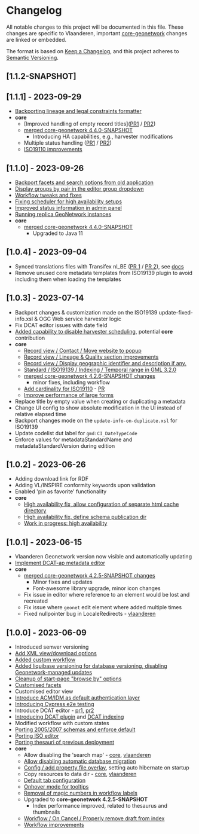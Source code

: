 # Changelog
All notable changes to this project will be documented in this file. These changes are specific to Vlaanderen, important [core-geonetwork](https://github.com/geonetwork/core-geonetwork) changes are linked or embedded.

The format is based on [Keep a Changelog](https://keepachangelog.com/en/1.0.0/), and this project adheres to [Semantic Versioning](https://semver.org/spec/v2.0.0.html).

## [1.1.2-SNAPSHOT]

## [1.1.1] - 2023-09-29
- [Backporting lineage and legal constraints formatter](https://agiv.visualstudio.com/Metadata/_git/MetadataGeonetwork/pullrequest/27955)
- **core**
  - [Improved handling of empty record titles]([PR1](https://agiv.visualstudio.com/Metadata/_git/MetadataGeonetwork/pullrequest/27607) / [PR2](https://github.com/geonetwork/core-geonetwork/pull/7362))
  - [merged core-geonetwork 4.4.0-SNAPSHOT](https://agiv.visualstudio.com/Metadata/_git/MetadataGeonetwork/pullrequest/27898)
    - Introducing HA capabilities, e.g., harvester modifications
  - Multiple status handling ([PR1](https://agiv.visualstudio.com/Metadata/_git/MetadataGeonetwork/pullrequest/27969) / [PR2](https://github.com/geonetwork/core-geonetwork/pull/7366))
  - [ISO19110 improvements](https://github.com/geonetwork/core-geonetwork/pull/7365)


## [1.1.0] - 2023-09-26
- [Backport facets and search options from old application](https://agiv.visualstudio.com/Metadata/_git/MetadataGeonetwork/pullrequest/26987)
- [Display groups by pair in the editor group dropdown](https://agiv.visualstudio.com/Metadata/_git/MetadataGeonetwork/pullrequest/26988)
- [Workflow tweaks and fixes](https://agiv.visualstudio.com/Metadata/_git/MetadataGeonetwork/pullrequest/27062)
- [Fixing scheduler for high availability setups](https://agiv.visualstudio.com/Metadata/_git/MetadataGeonetwork/pullrequest/27084)
- [Improved status information in admin panel](https://agiv.visualstudio.com/Metadata/_git/MetadataGeonetwork/pullrequest/27311)
- [Running replica GeoNetwork instances](https://agiv.visualstudio.com/Metadata/_git/MetadataGeonetwork/pullrequest/27534)
- **core** 
  - [merged core-geonetwork 4.4.0-SNAPSHOT](https://agiv.visualstudio.com/Metadata/_git/MetadataGeonetwork/pullrequest/26874)
    - Upgraded to Java 11

## [1.0.4] - 2023-09-04
- Synced translations files with Transifex nl_BE ([PR 1](https://agiv.visualstudio.com/Metadata/_git/MetadataGeonetwork/pullrequest/25634) / [PR 2](https://agiv.visualstudio.com/Metadata/_git/MetadataGeonetwork/pullrequest/26995)), see [docs](https://agiv.visualstudio.com/Metadata/_git/MetadataGeonetwork?path=/vlaanderen/docs/translation.md&version=GBdevelop)
- Remove unused core metadata templates from ISO19139 plugin to avoid including them when loading the templates

## [1.0.3] - 2023-07-14
- Backport changes & customization made on the ISO19139 update-fixed-info.xsl & OGC Web service harvester logic
- Fix DCAT editor issues with date field
- [Added capability to disable harvester scheduling](https://agiv.visualstudio.com/Metadata/_git/MetadataGeonetwork/pullrequest/25303), potential **core** contribution
- **core**
  - [Record view / Contact / Move website to popup](https://github.com/geonetwork/core-geonetwork/pull/7220)
  - [Record view / Lineage & Quality section improvements](https://github.com/geonetwork/core-geonetwork/pull/7180)
  - [Record view / Display geographic identifier and description if any. ](https://github.com/geonetwork/core-geonetwork/pull/7221)
  - [Standard / ISO19139 / Indexing / Temporal range in GML 3.2.0](https://github.com/geonetwork/core-geonetwork/pull/7218)
  - [merged core-geonetwork 4.2.6-SNAPSHOT changes](https://agiv.visualstudio.com/Metadata/_git/MetadataGeonetwork/pullrequest/25576)
    - minor fixes, including workflow
  - [Add cardinality for ISO19110](https://github.com/geonetwork/core-geonetwork/pull/7182) - [PR](https://agiv.visualstudio.com/Metadata/_git/MetadataGeonetwork/pullrequest/25115)
  - [Improve performance of large forms](https://github.com/geonetwork/docker-geonetwork/pull/107/files#diff-bed7ab158ecf2f50be93c45dd9ae77da44d0689a155d95771d091515fb6d1ba7R84-R85)
- Replace title by empty value when creating or duplicating a metadata
- Change UI config to show absolute modification in the UI instead of relative elapsed time
- Backport changes mode on the `update-info-on-duplicate.xsl` for ISO19139
- Update codelist dut label for `gmd:CI_DateTypeCode`
- Enforce values for metadataStandardName and metadataStandardVersion during edition

## [1.0.2] - 2023-06-26
- Adding download link for RDF
- Adding VL/INSPIRE conformity keywords upon validation
- Enabled 'pin as favorite' functionality
- **core**
  - [High availability fix, allow configuration of separate html cache directory](https://agiv.visualstudio.com/Metadata/_git/MetadataGeonetwork/pullrequest/24976)
  - [High availability fix, define schema publication dir](https://agiv.visualstudio.com/Metadata/_git/MetadataGeonetwork/pullrequest/25025)
  - [Work in progress: high availability](https://github.com/geonetwork/core-geonetwork/pull/6990)

## [1.0.1] - 2023-06-15
- Vlaanderen Geonetwork version now visible and automatically updating
- [Implement DCAT-ap metadata editor](https://agiv.visualstudio.com/Metadata/_git/MetadataGeonetwork/pullrequest/24798)
- **core** 
  - [merged core-geonetwork 4.2.5-SNAPSHOT changes](https://agiv.visualstudio.com/Metadata/_git/MetadataGeonetwork/pullrequest/24644)
    - Minor fixes and updates
    - Font-awesome library upgrade, minor icon changes
  - Fix issue in editor where reference to an element would be lost and recreated
  - Fix issue where `geonet` edit element where added multiple times
  - Fixed nullpointer bug in LocaleRedirects - [vlaanderen](https://agiv.visualstudio.com/Metadata/_git/MetadataGeonetwork/pullrequest/24802)

## [1.0.0] - 2023-06-09
- Introduced semver versioning
- [Add XML view/download options](https://agiv.visualstudio.com/Metadata/_git/MetadataGeonetwork/pullrequest/24005)
- [Added custom workflow](https://agiv.visualstudio.com/Metadata/_git/MetadataGeonetwork/pullrequest/22731)
- [Added liquibase versioning for database versioning, disabling Geonetwork-managed updates](https://agiv.visualstudio.com/Metadata/_git/MetadataGeonetwork/pullrequest/20246)
- [Cleanup of start-page "browse by" options](https://agiv.visualstudio.com/Metadata/_git/MetadataGeonetwork/pullrequest/23629)
- [Customised facets](https://agiv.visualstudio.com/Metadata/_git/MetadataGeonetwork/pullrequest/18729)
- Customised editor view
- [Introduce ACM/IDM as default authentication layer](https://agiv.visualstudio.com/Metadata/_git/MetadataGeonetwork/pullrequest/21672)
- [Introducing Cypress e2e testing](https://agiv.visualstudio.com/Metadata/_git/MetadataGeonetwork/pullrequest/24170)
- Introduce DCAT editor - [pr1](https://agiv.visualstudio.com/Metadata/_git/MetadataGeonetwork/pullrequest/22851), [pr2](https://agiv.visualstudio.com/Metadata/_git/MetadataGeonetwork/pullrequest/23974)
- [Introducing DCAT plugin](https://agiv.visualstudio.com/Metadata/_git/MetadataGeonetwork/pullrequest/18131) and [DCAT indexing](https://agiv.visualstudio.com/Metadata/_git/MetadataGeonetwork/pullrequest/22605)
- Modified workflow with custom states
- [Porting 2005/2007 schemas and enforce default](https://agiv.visualstudio.com/Metadata/_git/MetadataGeonetwork/pullrequest/18689)
- [Porting ISO editor](https://agiv.visualstudio.com/Metadata/_git/MetadataGeonetwork/pullrequest/21740)
- [Porting thesauri of previous deployment](https://agiv.visualstudio.com/Metadata/_git/MetadataGeonetwork/pullrequest/18736)
- **core**
  - Allow disabling the 'search map' - [core](https://github.com/geonetwork/core-geonetwork/pull/7071), [vlaanderen](https://agiv.visualstudio.com/Metadata/_workitems/edit/170315/)
  - [Allow disabling automatic database migration](https://agiv.visualstudio.com/Metadata/_git/MetadataGeonetwork/pullrequest/21726)
  - [Config / add property file overlay](https://github.com/geonetwork/core-geonetwork/pull/6954), setting auto hibernate on startup
  - Copy resources to data dir - [core](https://github.com/geonetwork/core-geonetwork/pull/7110), [vlaanderen](https://agiv.visualstudio.com/Metadata/_git/MetadataGeonetwork/pullrequest/23983)
  - [Default tab configuration](https://github.com/geonetwork/core-geonetwork/pull/6986)
  - [Onhover mode for tooltips](https://github.com/geonetwork/core-geonetwork/pull/6987)
  - [Removal of magic numbers in workflow labels](https://github.com/geonetwork/core-geonetwork/pull/7104)
  - Upgraded to **core-geonetwork 4.2.5-SNAPSHOT**
    - Index performance improved, related to thesaurus and thumbnails
  - [Workflow / On Cancel / Properly remove draft from index](https://github.com/geonetwork/core-geonetwork/pull/7101)
  - [Workflow improvements](https://github.com/geonetwork/core-geonetwork/pull/7011)
